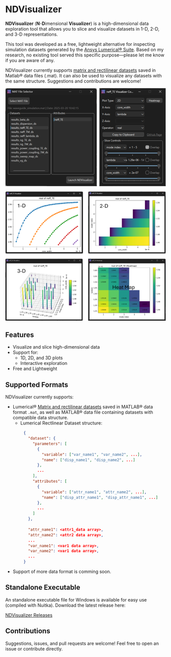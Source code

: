 # NDVisualizer

**NDVisualizer** (**N**-**D**imensional **Visualizer**) is a high-dimensional data exploration tool that allows you to slice and visualize datasets in 1-D, 2-D, and 3-D representations.

This tool was developed as a free, lightweight alternative for inspecting simulation datasets generated by the [Ansys Lumerical® Suite](https://optics.ansys.com/). Based on my research, no existing tool served this specific purpose—please let me know if you are aware of any. 

NDVisualizer currently supports [matrix and rectilinear datasets](https://optics.ansys.com/hc/en-us/articles/360034409554-Introduction-to-Lumerical-datasets) saved in Matlab® data files (.mat). It can also be used to visualize any datasets with the same structure. Suggestions and contributions are welcome!

![demo](./demo_1.png)

![demo](./demo_2.png)


## Features

- Visualize and slice high-dimensional data
- Support for:
  - 1D, 2D, and 3D plots
  - Interactive exploration
- Free and Lightweight

## Supported Formats

NDVisualizer currently supports:

- Lumerical® [Matrix and rectilinear datasets](https://optics.ansys.com/hc/en-us/articles/360034409554-Introduction-to-Lumerical-datasets) saved in MATLAB® data format `.mat`, as well as MATLAB® data file containing datasets with compatible data structure.
  - Lumerical Rectlinear Dataset structure:
```json
        {
          "dataset": {
            "parameters": [
              {
                "variable": ["var_name1", "var_name2", ...], 
                "name": ["disp_name1", "disp_name2", ...]
              },
              ...
            ],
            "attributes": [
              {
                "variable": ["attr_name1", "attr_name2", ...], 
                "name": ["disp_attr_name1", "disp_attr_name1", ...]
              },
              ...
            ]
          },

          "attr_name1": <attr1_data array>,
          "attr_name2": <attr2 data array>,
          ...
          "var_name1": <var1 data array>,
          "var_name2": <var1 data array>,
          ...
        }
```

- Support of more data format is comming soon.

## Standalone Executable
An standalone executable file for Windows is available for easy use (compiled with Nuitka). Download the latest release here:

[NDVisualizer Releases](https://github.com/yuanliuus/NDVisualizer_py/releases)


## Contributions

Suggestions, issues, and pull requests are welcome! Feel free to open an issue or contribute directly.



